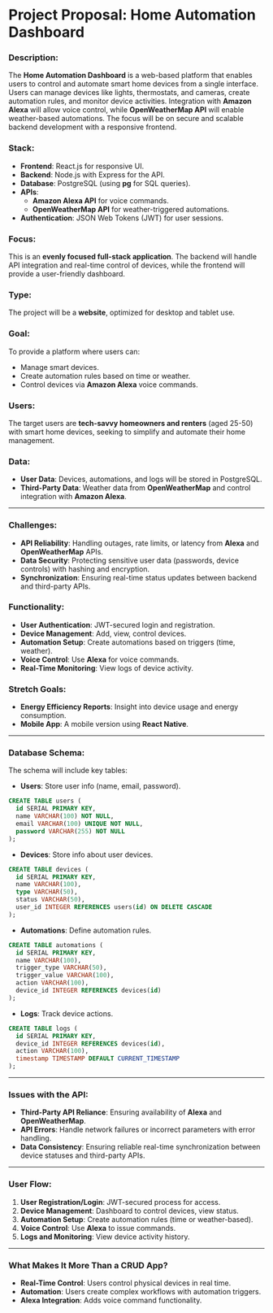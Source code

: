 
# **Project Proposal: Home Automation Dashboard**

### **Description:**
The **Home Automation Dashboard** is a web-based platform that enables users to control and automate smart home devices from a single interface. Users can manage devices like lights, thermostats, and cameras, create automation rules, and monitor device activities. Integration with **Amazon Alexa** will allow voice control, while **OpenWeatherMap API** will enable weather-based automations. The focus will be on secure and scalable backend development with a responsive frontend.

### **Stack:**
- **Frontend**: React.js for responsive UI.
- **Backend**: Node.js with Express for the API.
- **Database**: PostgreSQL (using **pg** for SQL queries).
- **APIs**: 
  - **Amazon Alexa API** for voice commands.
  - **OpenWeatherMap API** for weather-triggered automations.
- **Authentication**: JSON Web Tokens (JWT) for user sessions.

### **Focus:**
This is an **evenly focused full-stack application**. The backend will handle API integration and real-time control of devices, while the frontend will provide a user-friendly dashboard.

### **Type:**
The project will be a **website**, optimized for desktop and tablet use.

### **Goal:**
To provide a platform where users can:
- Manage smart devices.
- Create automation rules based on time or weather.
- Control devices via **Amazon Alexa** voice commands.

### **Users:**
The target users are **tech-savvy homeowners and renters** (aged 25-50) with smart home devices, seeking to simplify and automate their home management.

### **Data:**
- **User Data**: Devices, automations, and logs will be stored in PostgreSQL.
- **Third-Party Data**: Weather data from **OpenWeatherMap** and control integration with **Amazon Alexa**.

---

### **Challenges:**
- **API Reliability**: Handling outages, rate limits, or latency from **Alexa** and **OpenWeatherMap** APIs.
- **Data Security**: Protecting sensitive user data (passwords, device controls) with hashing and encryption.
- **Synchronization**: Ensuring real-time status updates between backend and third-party APIs.

### **Functionality:**
- **User Authentication**: JWT-secured login and registration.
- **Device Management**: Add, view, control devices.
- **Automation Setup**: Create automations based on triggers (time, weather).
- **Voice Control**: Use **Alexa** for voice commands.
- **Real-Time Monitoring**: View logs of device activity.

### **Stretch Goals:**
- **Energy Efficiency Reports**: Insight into device usage and energy consumption.
- **Mobile App**: A mobile version using **React Native**.
  
---

### **Database Schema:**
The schema will include key tables:

- **Users**: Store user info (name, email, password).
```sql
CREATE TABLE users (
  id SERIAL PRIMARY KEY,
  name VARCHAR(100) NOT NULL,
  email VARCHAR(100) UNIQUE NOT NULL,
  password VARCHAR(255) NOT NULL
);
```
- **Devices**: Store info about user devices.
```sql
CREATE TABLE devices (
  id SERIAL PRIMARY KEY,
  name VARCHAR(100),
  type VARCHAR(50),
  status VARCHAR(50),
  user_id INTEGER REFERENCES users(id) ON DELETE CASCADE
);
```
- **Automations**: Define automation rules.
```sql
CREATE TABLE automations (
  id SERIAL PRIMARY KEY,
  name VARCHAR(100),
  trigger_type VARCHAR(50),
  trigger_value VARCHAR(100),
  action VARCHAR(100),
  device_id INTEGER REFERENCES devices(id)
);
```
- **Logs**: Track device actions.
```sql
CREATE TABLE logs (
  id SERIAL PRIMARY KEY,
  device_id INTEGER REFERENCES devices(id),
  action VARCHAR(100),
  timestamp TIMESTAMP DEFAULT CURRENT_TIMESTAMP
);
```

---

### **Issues with the API:**
- **Third-Party API Reliance**: Ensuring availability of **Alexa** and **OpenWeatherMap**.
- **API Errors**: Handle network failures or incorrect parameters with error handling.
- **Data Consistency**: Ensuring reliable real-time synchronization between device statuses and third-party APIs.

---

### **User Flow:**
1. **User Registration/Login**: JWT-secured process for access.
2. **Device Management**: Dashboard to control devices, view status.
3. **Automation Setup**: Create automation rules (time or weather-based).
4. **Voice Control**: Use **Alexa** to issue commands.
5. **Logs and Monitoring**: View device activity history.

---

### **What Makes It More Than a CRUD App?**
- **Real-Time Control**: Users control physical devices in real time.
- **Automation**: Users create complex workflows with automation triggers.
- **Alexa Integration**: Adds voice command functionality.



